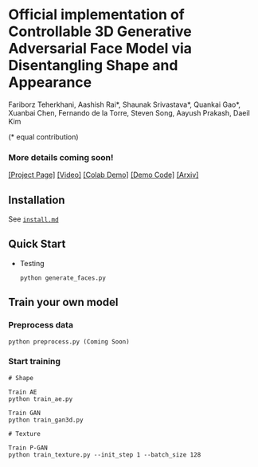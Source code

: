 
# Official implementation of Controllable 3D Generative Adversarial Face Model via Disentangling Shape and Appearance

Fariborz Teherkhani, Aashish Rai*, Shaunak Srivastava*, Quankai Gao*, Xuanbai Chen, Fernando de la Torre, Steven Song, Aayush Prakash, Daeil Kim

(* equal contribution)

### More details coming soon!


[[Project Page]](https://aashishrai3799.github.io/3DFaceCAM) [[Video]](#) [[Colab Demo]](#) [[Demo Code]](#) [[Arxiv]](#) 


## Installation 
See [`install.md`](docs/install.md)

## Quick Start 

- Testing
    ```
    python generate_faces.py
    ```

## Train your own model

### Preprocess data
    
    python preprocess.py (Coming Soon)
    

### Start training
```
# Shape

Train AE
python train_ae.py 

Train GAN
python train_gan3d.py 

# Texture

Train P-GAN
python train_texture.py --init_step 1 --batch_size 128

```




